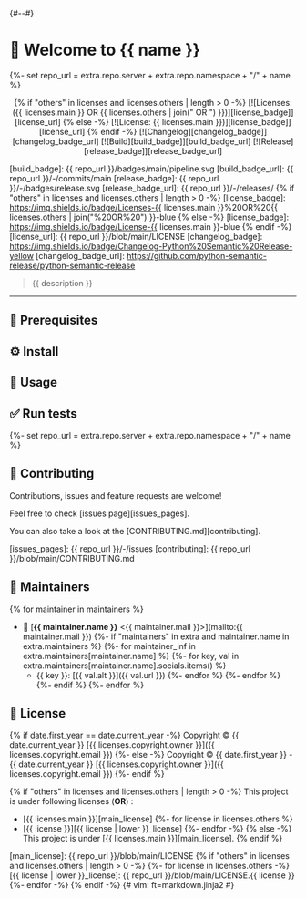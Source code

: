{#-<!-- markdownlint-disable-file -->-#}
# 👋 Welcome to {{ name }}
{%- set repo_url = extra.repo.server + extra.repo.namespace + "/" + name %}

<center>

{% if "others" in licenses and licenses.others | length > 0 -%}
[![Licenses: ({{ licenses.main }} OR {{  licenses.others | join(" OR ") }})][license_badge]][license_url]
{% else -%}
[![License: {{ licenses.main }})][license_badge]][license_url]
{% endif -%}
[![Changelog][changelog_badge]][changelog_badge_url]
[![Build][build_badge]][build_badge_url]
[![Release][release_badge]][release_badge_url]

</center>

[build_badge]: {{ repo_url }}/badges/main/pipeline.svg
[build_badge_url]: {{ repo_url }}/-/commits/main
[release_badge]: {{ repo_url }}/-/badges/release.svg
[release_badge_url]: {{ repo_url }}/-/releases/
{% if "others" in licenses and licenses.others | length > 0 -%}
[license_badge]: https://img.shields.io/badge/Licenses-{{ licenses.main }}%20OR%20{{ licenses.others | join("%20OR%20") }}-blue
{% else -%}
[license_badge]: https://img.shields.io/badge/License-{{ licenses.main }}-blue
{% endif -%}
[license_url]: {{ repo_url }}/blob/main/LICENSE
[changelog_badge]: https://img.shields.io/badge/Changelog-Python%20Semantic%20Release-yellow
[changelog_badge_url]: https://github.com/python-semantic-release/python-semantic-release

> {{ description }}

---
<!-- BEGIN DOTGIT-SYNC BLOCK EXCLUDED CUSTOM_README -->
<!-- YOU CAN REPLACE THIS COMMENT AND PUT CUSTOM CONTENT HERE -->
<!-- YOUR CUSTOM CONTENT WILL NOT BE OVERRIDDEN -->
## 📌 Prerequisites

## ⚙️ Install

## 🚀 Usage

## ✅ Run tests

<!-- END DOTGIT-SYNC BLOCK EXCLUDED CUSTOM_README -->
{%- set repo_url = extra.repo.server + extra.repo.namespace + "/" + name %}
## 🤝 Contributing

Contributions, issues and feature requests are welcome!

Feel free to check [issues page][issues_pages].

You can also take a look at the [CONTRIBUTING.md][contributing].

[issues_pages]: {{ repo_url }}/-/issues
[contributing]: {{ repo_url }}/blob/main/CONTRIBUTING.md

## 👤 Maintainers
{% for maintainer in maintainers %}
* 📧 [**{{ maintainer.name }}** \<{{ maintainer.mail }}\>](mailto:{{ maintainer.mail }})
  {%- if "maintainers" in extra and maintainer.name in extra.maintainers %}
    {%- for maintainer_inf in extra.maintainers[maintainer.name] %}
      {%- for key, val in extra.maintainers[maintainer.name].socials.items() %}
  * {{ key }}: [{{ val.alt }}]({{ val.url }})
      {%- endfor %}
    {%- endfor %}
  {%- endif %}
{%- endfor %}

## 📝 License

{% if date.first_year == date.current_year -%}
Copyright © {{ date.current_year }} [{{ licenses.copyright.owner }}]({{ licenses.copyright.email }})
{%- else -%}
Copyright © {{ date.first_year }} - {{ date.current_year }} [{{ licenses.copyright.owner }}]({{ licenses.copyright.email }})
{%- endif %}

{% if "others" in licenses and licenses.others | length > 0 -%}
This project is under following licenses (**OR**) :

* [{{ licenses.main }}][main_license]
  {%- for license in licenses.others %}
* [{{ license }}][{{ license | lower }}_license]
  {%- endfor -%}
{% else -%}
This project is under [{{ licenses.main }}][main_license].
{% endif %}

[main_license]: {{ repo_url }}/blob/main/LICENSE
{% if "others" in licenses and licenses.others | length > 0 -%}
  {%- for license in licenses.others -%}
[{{ license | lower }}_license]: {{ repo_url }}/blob/main/LICENSE.{{ license }}
  {%- endfor -%}
{% endif -%}
{#
  vim: ft=markdown.jinja2
#}
